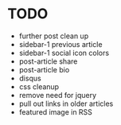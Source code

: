 # TODO
- further post clean up
- sidebar-1 previous article
- sidebar-1 social icon colors
- post-article share
- post-article bio
- disqus
- css cleanup
- remove need for jquery
- pull out links in older articles
- featured image in RSS
